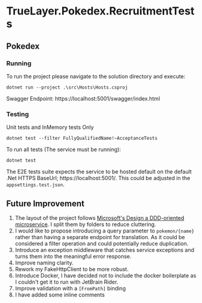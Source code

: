 # TrueLayer.Pokedex.RecruitmentTests

## Pokedex

### Running
To run the project please navigate to the solution directory and execute:
```
dotnet run --project .\src\Hosts\Hosts.csproj
```

Swagger Endpoint: https://localhost:5001/swagger/index.html

### Testing

Unit tests and InMemory tests Only
```
dotnet test --filter FullyQualifiedName!~AcceptanceTests
```
To run all tests (The service must be running):
```
dotnet test
```

The E2E tests suite expects the service to be hosted default on the default .Net HTTPS BaseUrl; https://localhost:5001/. This could be adjusted in the `appsettings.test.json`.

## Future Improvement

1. The layout of the project follows [Microsoft's Design a DDD-oriented microservice](https://docs.microsoft.com/en-us/dotnet/architecture/microservices/microservice-ddd-cqrs-patterns/ddd-oriented-microservice). I split them by folders to reduce cluttering.
2. I would like to propose introducing a query parameter to `pokemon/{name}` rather than having a separate endpoint for translation. As it could be considered a filter operation and could potentially reduce duplication.
3. Introduce an exception middleware that catches service exceptions and turns them into the meaningful error response.
4. Improve naming clarity.
5. Rework my FakeHttpClient to be more robust.
6. Introduce Docker, I have decided not to include the docker boilerplate as I couldn't get it to run with JetBrain Rider.
7. Improve validation with a `[FromPath]` binding
8. I have added some inline comments
